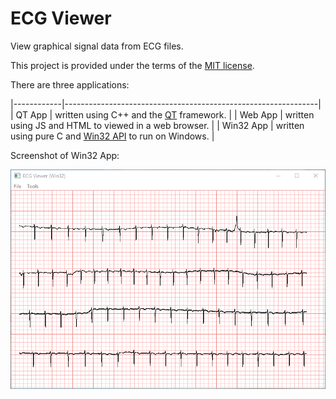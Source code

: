 # ECG Viewer

View graphical signal data from ECG files.

This project is provided under the terms of the [MIT license](http://choosealicense.com/licenses/mit/).

There are three applications:

|------------|---------------------------------------------------------------|
| QT App     | written using C++ and the [QT](https://www.qt.io/) framework. |
| Web App    | written using JS and HTML to viewed in a web browser.         |
| Win32 App  | written using pure C and [Win32 API](https://en.wikipedia.org/wiki/Windows_API) to run on Windows. |

Screenshot of Win32 App:

![Screenshot image](win32app/ECGViewerScreenshot.png?raw=true "Title")
